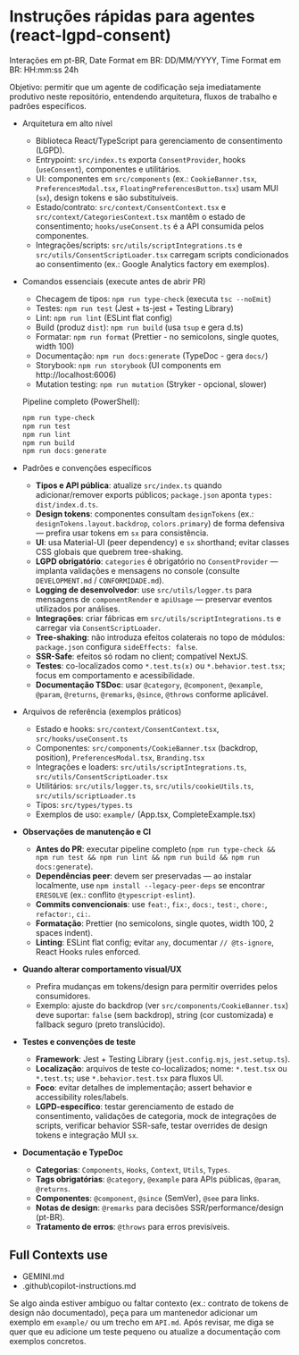 # Instruções rápidas para agentes (react-lgpd-consent)

Interações em pt-BR, Date Format em BR: DD/MM/YYYY, Time Format em BR: HH:mm:ss 24h

Objetivo: permitir que um agente de codificação seja imediatamente produtivo neste repositório, entendendo arquitetura, fluxos de trabalho e padrões específicos.

- Arquitetura em alto nível
  - Biblioteca React/TypeScript para gerenciamento de consentimento (LGPD).
  - Entrypoint: `src/index.ts` exporta `ConsentProvider`, hooks (`useConsent`), componentes e utilitários.
  - UI: componentes em `src/components` (ex.: `CookieBanner.tsx`, `PreferencesModal.tsx`, `FloatingPreferencesButton.tsx`) usam MUI (`sx`), design tokens e são substituíveis.
  - Estado/contrato: `src/context/ConsentContext.tsx` e `src/context/CategoriesContext.tsx` mantêm o estado de consentimento; `hooks/useConsent.ts` é a API consumida pelos componentes.
  - Integrações/scripts: `src/utils/scriptIntegrations.ts` e `src/utils/ConsentScriptLoader.tsx` carregam scripts condicionados ao consentimento (ex.: Google Analytics factory em exemplos).

- Comandos essenciais (execute antes de abrir PR)
  - Checagem de tipos: `npm run type-check` (executa `tsc --noEmit`)
  - Testes: `npm run test` (Jest + ts-jest + Testing Library)
  - Lint: `npm run lint` (ESLint flat config)
  - Build (produz `dist`): `npm run build` (usa `tsup` e gera d.ts)
  - Formatar: `npm run format` (Prettier - no semicolons, single quotes, width 100)
  - Documentação: `npm run docs:generate` (TypeDoc - gera `docs/`)
  - Storybook: `npm run storybook` (UI components em http://localhost:6006)
  - Mutation testing: `npm run mutation` (Stryker - opcional, slower)

  Pipeline completo (PowerShell):

  ```powershell
  npm run type-check
  npm run test  
  npm run lint
  npm run build
  npm run docs:generate
  ```

- Padrões e convenções específicos
  - **Tipos e API pública**: atualize `src/index.ts` quando adicionar/remover exports públicos; `package.json` aponta `types: dist/index.d.ts`.
  - **Design tokens**: componentes consultam `designTokens` (ex.: `designTokens.layout.backdrop`, `colors.primary`) de forma defensiva — prefira usar tokens em `sx` para consistência.
  - **UI**: usa Material-UI (peer dependency) e `sx` shorthand; evitar classes CSS globais que quebrem tree-shaking.
  - **LGPD obrigatório**: `categories` é obrigatório no `ConsentProvider` — implanta validações e mensagens no console (consulte `DEVELOPMENT.md` / `CONFORMIDADE.md`).
  - **Logging de desenvolvedor**: use `src/utils/logger.ts` para mensagens de `componentRender` e `apiUsage` — preservar eventos utilizados por análises.
  - **Integrações**: criar fábricas em `src/utils/scriptIntegrations.ts` e carregar via `ConsentScriptLoader`.
  - **Tree-shaking**: não introduza efeitos colaterais no topo de módulos: `package.json` configura `sideEffects: false`.
  - **SSR-Safe**: efeitos só rodam no client; compatível NextJS.
  - **Testes**: co-localizados como `*.test.ts(x)` ou `*.behavior.test.tsx`; focus em comportamento e acessibilidade.
  - **Documentação TSDoc**: usar `@category`, `@component`, `@example`, `@param`, `@returns`, `@remarks`, `@since`, `@throws` conforme aplicável.

- Arquivos de referência (exemplos práticos)
  - Estado e hooks: `src/context/ConsentContext.tsx`, `src/hooks/useConsent.ts`
  - Componentes: `src/components/CookieBanner.tsx` (backdrop, position), `PreferencesModal.tsx`, `Branding.tsx`
  - Integrações e loaders: `src/utils/scriptIntegrations.ts`, `src/utils/ConsentScriptLoader.tsx`
  - Utilitários: `src/utils/logger.ts`, `src/utils/cookieUtils.ts`, `src/utils/scriptLoader.ts`
  - Tipos: `src/types/types.ts`
  - Exemplos de uso: `example/` (App.tsx, CompleteExample.tsx)

- **Observações de manutenção e CI**
  - **Antes do PR**: executar pipeline completo (`npm run type-check && npm run test && npm run lint && npm run build && npm run docs:generate`).
  - **Dependências peer**: devem ser preservadas — ao instalar localmente, use `npm install --legacy-peer-deps` se encontrar `ERESOLVE` (ex.: conflito `@typescript-eslint`).
  - **Commits convencionais**: use `feat:`, `fix:`, `docs:`, `test:`, `chore:`, `refactor:`, `ci:`.
  - **Formatação**: Prettier (no semicolons, single quotes, width 100, 2 spaces indent).
  - **Linting**: ESLint flat config; evitar `any`, documentar `// @ts-ignore`, React Hooks rules enforced.

- **Quando alterar comportamento visual/UX**
  - Prefira mudanças em tokens/design para permitir overrides pelos consumidores.
  - Exemplo: ajuste do backdrop (ver `src/components/CookieBanner.tsx`) deve suportar: `false` (sem backdrop), string (cor customizada) e fallback seguro (preto translúcido).

- **Testes e convenções de teste**
  - **Framework**: Jest + Testing Library (`jest.config.mjs`, `jest.setup.ts`).
  - **Localização**: arquivos de teste co-localizados; nome: `*.test.tsx` ou `*.test.ts`; use `*.behavior.test.tsx` para fluxos UI.
  - **Foco**: evitar detalhes de implementação; assert behavior e accessibility roles/labels.
  - **LGPD-específico**: testar gerenciamento de estado de consentimento, validações de categoria, mock de integrações de scripts, verificar behavior SSR-safe, testar overrides de design tokens e integração MUI `sx`.

- **Documentação e TypeDoc**
  - **Categorias**: `Components`, `Hooks`, `Context`, `Utils`, `Types`.
  - **Tags obrigatórias**: `@category`, `@example` para APIs públicas, `@param`, `@returns`.
  - **Componentes**: `@component`, `@since` (SemVer), `@see` para links.
  - **Notas de design**: `@remarks` para decisões SSR/performance/design (pt-BR).
  - **Tratamento de erros**: `@throws` para erros previsíveis.

## Full Contexts use
- GEMINI.md
- .github\copilot-instructions.md

Se algo ainda estiver ambíguo ou faltar contexto (ex.: contrato de tokens de design não documentado), peça para um mantenedor adicionar um exemplo em `example/` ou um trecho em `API.md`. Após revisar, me diga se quer que eu adicione um teste pequeno ou atualize a documentação com exemplos concretos.
